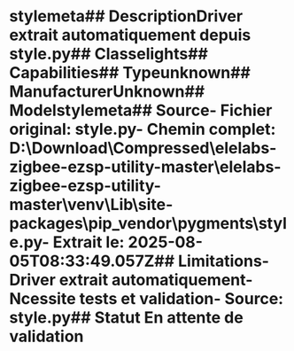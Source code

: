 # stylemeta##  DescriptionDriver extrait automatiquement depuis style.py##  Classelights##  Capabilities##  Typeunknown##  ManufacturerUnknown##  Modelstylemeta##  Source- **Fichier original**: style.py- **Chemin complet**: D:\Download\Compressed\elelabs-zigbee-ezsp-utility-master\elelabs-zigbee-ezsp-utility-master\venv\Lib\site-packages\pip\_vendor\pygments\style.py- **Extrait le**: 2025-08-05T08:33:49.057Z##  Limitations- Driver extrait automatiquement- Ncessite tests et validation- Source: style.py##  Statut En attente de validation